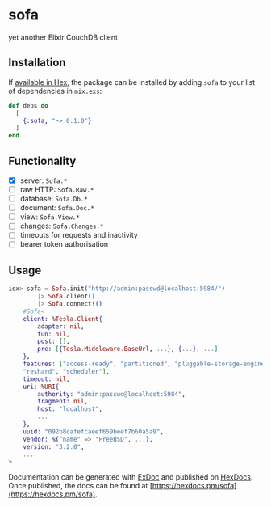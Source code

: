 # sofa

yet another Elixir CouchDB client

## Installation

If [available in Hex](https://hex.pm/docs/publish), the package can be installed
by adding `sofa` to your list of dependencies in `mix.exs`:

```elixir
def deps do
  [
    {:sofa, "~> 0.1.0"}
  ]
end
```

## Functionality

- [x] server:   `Sofa.*`
- [ ] raw HTTP: `Sofa.Raw.*`
- [ ] database: `Sofa.Db.*`
- [ ] document: `Sofa.Doc.*`
- [ ] view:     `Sofa.View.*`
- [ ] changes:  `Sofa.Changes.*`
- [ ] timeouts for requests and inactivity
- [ ] bearer token authorisation

## Usage

```elixir
iex> sofa = Sofa.init("http://admin:passwd@localhost:5984/")
        |> Sofa.client()
        |> Sofa.connect!()
    #Sofa<
    client: %Tesla.Client{
        adapter: nil,
        fun: nil,
        post: [],
        pre: [{Tesla.Middleware.BaseUrl, ...}, {...}, ...]
    },
    features: ["access-ready", "partitioned", "pluggable-storage-engines",
    "reshard", "scheduler"],
    timeout: nil,
    uri: %URI{
        authority: "admin:passwd@localhost:5984",
        fragment: nil,
        host: "localhost",
        ...
    },
    uuid: "092b8cafefcaeef659beef7b60a5a9",
    vendor: %{"name" => "FreeBSD", ...},
    version: "3.2.0",
    ...
>
```

Documentation can be generated with [ExDoc](https://github.com/elixir-lang/ex_doc)
and published on [HexDocs](https://hexdocs.pm). Once published, the docs can
be found at [https://hexdocs.pm/sofa](https://hexdocs.pm/sofa).
